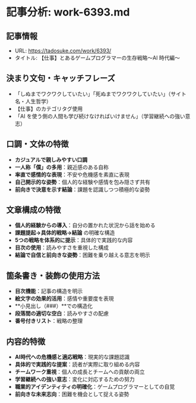 # 記事分析: work-6393.md

## 記事情報
- URL: https://tadosuke.com/work/6393/
- タイトル: 【仕事】とあるゲームプログラマーの生存戦略～AI 時代編～

## 決まり文句・キャッチフレーズ
- 「しぬまでワクワクしていたい」「死ぬまでワクワクしていたい」（サイト名・人生哲学）
- 【仕事】のカテゴリタグ使用
- 「AI を使う側の人間も学び続けなければいけません」（学習継続への強い意志）

## 口調・文体の特徴
- **カジュアルで親しみやすい口調**
- **一人称「僕」の多用**：親近感のある自称
- **率直で感情的な表現**：不安や危機感を素直に表現
- **自己開示的な姿勢**：個人的な経験や感情を包み隠さず共有
- **前向きで決意を示す結論**：課題を認識しつつ積極的な姿勢

## 文章構成の特徴
- **個人的経験からの導入**：自分の置かれた状況から話を始める
- **課題提起→具体的戦略→結論** の明確な構造
- **5つの戦略を体系的に提示**：具体的で実践的な内容
- **目次の使用**：読みやすさを重視した構成
- **結論で自信と前向きな姿勢**：困難を乗り越える意志を明示

## 箇条書き・装飾の使用方法
- **目次機能**：記事の構造を明示
- **絵文字の効果的活用**：感情や重要度を表現
- **小見出し（###）**での構造化
- **段落間の適切な空白**：読みやすさの配慮
- **番号付きリスト**：戦略の整理

## 内容的特徴
- **AI時代への危機感と適応戦略**：現実的な課題認識
- **具体的で実践的な提案**：読者が実際に取り組める内容
- **チームワーク重視**：個人の成長とチームへの貢献の両立
- **学習継続への強い意志**：変化に対応するための努力
- **職業的アイデンティティの明確化**：ゲームプログラマーとしての自覚
- **前向きな未来志向**：困難を機会として捉える姿勢